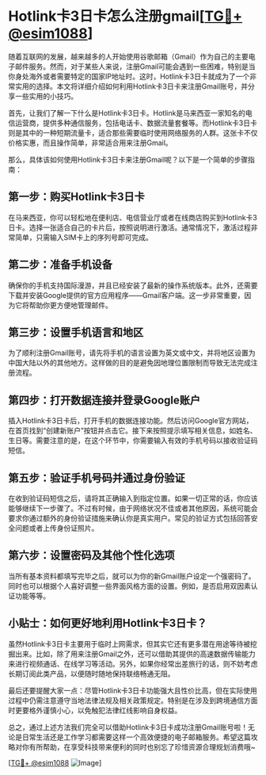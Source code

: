 # Hotlink卡3日卡怎么注册gmail[[TG💪+ @esim1088](https://t.me/s/esim1088)]

随着互联网的发展，越来越多的人开始使用谷歌邮箱（Gmail）作为自己的主要电子邮件服务。然而，对于某些人来说，注册Gmail可能会遇到一些困难，特别是当你身处海外或者需要特定的国家IP地址时。这时，Hotlink卡3日卡就成为了一个非常实用的选择。本文将详细介绍如何利用Hotlink卡3日卡来注册Gmail账号，并分享一些实用的小技巧。

首先，让我们了解一下什么是Hotlink卡3日卡。Hotlink是马来西亚一家知名的电信运营商，提供多种通信服务，包括电话卡、数据流量套餐等。而Hotlink卡3日卡则是其中的一种短期流量卡，适合那些需要临时使用网络服务的人群。这张卡不仅价格实惠，而且操作简单，非常适合用来注册Gmail。

那么，具体该如何使用Hotlink卡3日卡来注册Gmail呢？以下是一个简单的步骤指南：

## 第一步：购买Hotlink卡3日卡

在马来西亚，你可以轻松地在便利店、电信营业厅或者在线商店购买到Hotlink卡3日卡。选择一张适合自己的卡片后，按照说明进行激活。通常情况下，激活过程非常简单，只需输入SIM卡上的序列号即可完成。

## 第二步：准备手机设备

确保你的手机支持国际漫游，并且已经安装了最新的操作系统版本。此外，还需要下载并安装Google提供的官方应用程序——Gmail客户端。这一步非常重要，因为它将帮助你更方便地管理邮件。

## 第三步：设置手机语言和地区

为了顺利注册Gmail账号，请先将手机的语言设置为英文或中文，并将地区设置为中国大陆以外的其他地方。这样做的目的是避免因地理位置限制而导致无法完成注册流程。

## 第四步：打开数据连接并登录Google账户

插入Hotlink卡3日卡后，打开手机的数据连接功能。然后访问Google官方网站，在首页找到“创建新账户”按钮并点击它。接下来按照提示填写相关信息，如姓名、生日等。需要注意的是，在这个环节中，你需要输入有效的手机号码以接收验证码短信。

## 第五步：验证手机号码并通过身份验证

在收到验证码短信之后，请将其正确输入到指定位置。如果一切正常的话，你应该能够继续下一步骤了。不过有时候，由于网络状况不佳或者其他原因，系统可能会要求你通过额外的身份验证措施来确认你是真实用户。常见的验证方式包括回答安全问题或者上传身份证照片。

## 第六步：设置密码及其他个性化选项

当所有基本资料都填写完毕之后，就可以为你的新Gmail账户设定一个强密码了。同时也可以根据个人喜好调整一些界面风格方面的设置。例如，是否启用双因素认证功能等等。

## 小贴士：如何更好地利用Hotlink卡3日卡？

虽然Hotlink卡3日卡主要用于临时上网需求，但其实它还有更多潜在用途等待被挖掘出来。比如，除了用来注册Gmail之外，还可以借助其提供的高速数据传输能力来进行视频通话、在线学习等活动。另外，如果你经常出差旅行的话，则不妨考虑长期订阅此类产品，以便随时随地保持联络畅通无阻。

最后还要提醒大家一点：尽管Hotlink卡3日卡功能强大且性价比高，但在实际使用过程中仍需注意遵守当地法律法规及相关政策规定。特别是在涉及到跨境通信方面时更要格外谨慎小心，以免触犯法律红线影响自身权益。

总之，通过上述方法我们完全可以借助Hotlink卡3日卡成功注册Gmail账号啦！无论是日常生活还是工作学习都需要这样一个高效便捷的电子邮箱服务。希望这篇攻略对你有所帮助，在享受科技带来便利的同时也别忘了珍惜资源合理规划消费哦~

[[TG💪+ @esim1088](https://t.me/s/esim1088) ![Image](https://i.postimg.cc/4NQfJmqS/Snipaste-2025-05-13-00-14-12.png)]